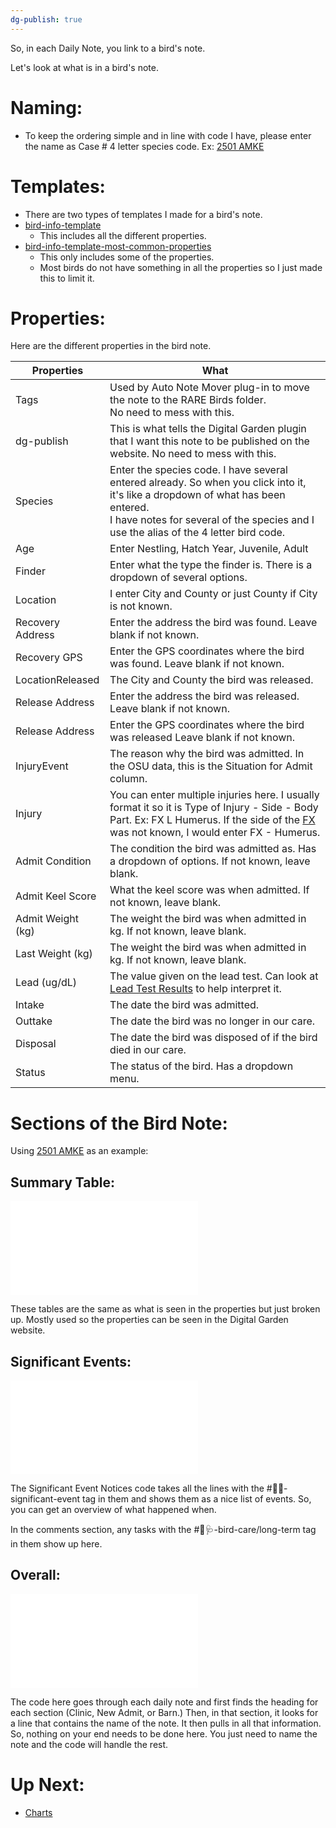 ```yaml
---
dg-publish: true
---
```


So, in each Daily Note, you link to a bird's note.

Let's look at what is in a bird's note.

# Naming:
- To keep the ordering simple and in line with code I have, please enter the name as Case # 4 letter species code. Ex: [2501 AMKE](../RARE%20Birds/2501%20AMKE.md)

# Templates:
- There are two types of templates I made for a bird's note.
- [bird-info-template](../bird-info-template.md)
	- This includes all the different properties.
- [bird-info-template-most-common-properties](../bird-info-template-most-common-properties.md)
	- This only includes some of the properties.
	- Most birds do not have something in all the properties so I just made this to limit it.

# Properties:

Here are the different properties in the bird note.

| Properties        | What                                                                                                                                                                                                                         |
| ----------------- | ---------------------------------------------------------------------------------------------------------------------------------------------------------------------------------------------------------------------------- |
| Tags              | Used by Auto Note Mover plug-in to move the note to the RARE Birds folder. <br>No need to mess with this.                                                                                                                    |
| dg-publish        | This is what tells the Digital Garden plugin that I want this note to be published on the website. No need to mess with this.                                                                                                |
| Species           | Enter the species code. I have several entered already. So when you click into it, it's like a dropdown of what has been entered. <br>I have notes for several of the species and I use the alias of the 4 letter bird code. |
| Age               | Enter Nestling, Hatch Year, Juvenile, Adult                                                                                                                                                                                  |
| Finder            | Enter what the type the finder is. There is a dropdown of several options.                                                                                                                                                   |
| Location          | I enter City and County or just County if City is not known.                                                                                                                                                                 |
| Recovery Address  | Enter the address the bird was found. Leave blank if not known.                                                                                                                                                              |
| Recovery GPS      | Enter the GPS coordinates where the bird was found. Leave blank if not known.                                                                                                                                                |
| LocationReleased  | The City and County the bird was released.                                                                                                                                                                                   |
| Release Address   | Enter the address the bird was released. Leave blank if not known.                                                                                                                                                           |
| Release Address   | Enter the GPS coordinates where the bird was released Leave blank if not known.                                                                                                                                              |
| InjuryEvent       | The reason why the bird was admitted. In the OSU data, this is the Situation for Admit column.                                                                                                                               |
| Injury            | You can enter multiple injuries here. I usually format it so it is Type of Injury - Side - Body Part. Ex: FX L Humerus. If the side of the [FX](../Admin/Codes/Fracture.md) was not known, I would enter FX - Humerus.                       |
| Admit Condition   | The condition the bird was admitted as. Has a dropdown of options. If not known, leave blank.                                                                                                                                |
| Admit Keel Score  | What the keel score was when admitted. If not known, leave blank.                                                                                                                                                            |
| Admit Weight (kg) | The weight the bird was when admitted in kg. If not known, leave blank.                                                                                                                                                      |
| Last Weight (kg)  | The weight the bird was when admitted in kg. If not known, leave blank.                                                                                                                                                      |
| Lead (ug/dL)      | The value given on the lead test. Can look at [Lead Test Results](../Tools/Lead%20Test%20Results.md) to help interpret it.                                                                                                                                    |
| Intake            | The date the bird was admitted.                                                                                                                                                                                              |
| Outtake           | The date the bird was no longer in our care.                                                                                                                                                                                 |
| Disposal          | The date the bird was disposed of if the bird died in our care.                                                                                                                                                              |
| Status            | The status of the bird. Has a dropdown menu.                                                                                                                                                                                 |

# Sections of the Bird Note:

Using [2501 AMKE](../RARE%20Birds/2501%20AMKE.md) as an example:

## Summary Table:

![2501 AMKE > Summary Tables](../RARE%20Birds/2501%20AMKE.md#Summary%20Tables)

These tables are the same as what is seen in the properties but just broken up. Mostly used so the properties can be seen in the Digital Garden website.

## Significant Events:

![2501 AMKE > Significant Events](../RARE%20Birds/2501%20AMKE.md#Significant%20Events)

The Significant Event Notices code takes all the lines with the #🦅💥-significant-event tag in them and shows them as a nice list of events. So, you can get an overview of what happened when.

In the comments section, any tasks with the #🦅🩺-bird-care/long-term tag in them show up here.

## Overall:

![2501 AMKE > Overall](../RARE%20Birds/2501%20AMKE.md#Overall)

The code here goes through each daily note and first finds the heading for each section (Clinic, New Admit, or Barn.) Then, in that section, it looks for a line that contains the name of the note. It then pulls in all that information. So, nothing on your end needs to be done here. You just need to name the note and the code will handle the rest.

# Up Next:
- [Charts](./Charts.md)